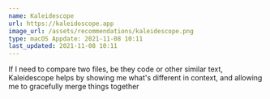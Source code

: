 ```yaml
---
name: Kaleidescope
url: https://kaleidoscope.app
image_url: /assets/recommendations/kaleidescope.png
type: macOS Appdate: 2021-11-08 10:11
last_updated: 2021-11-08 10:11
---
```

If I need to compare two files, be they code or other similar text, Kaleidescope helps by showing me what's different in context, and allowing me to gracefully merge things together